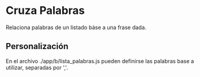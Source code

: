 # Cruza Palabras

Relaciona palabras de un listado báse a una frase dada.


## Personalización

En el archivo ./app/b/lista_palabras.js pueden definirse las palabras base a utilizar, separadas por ','.
